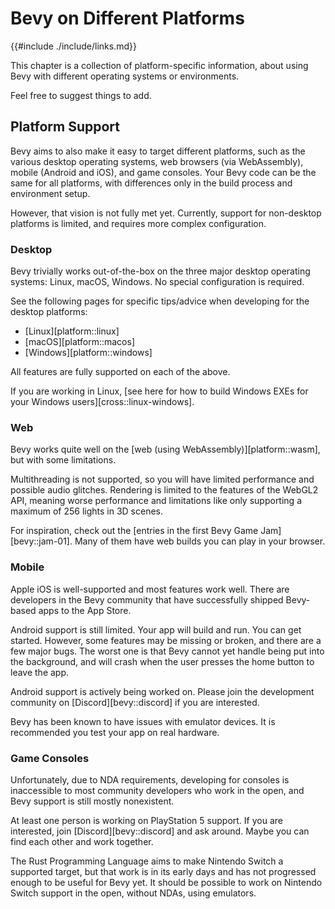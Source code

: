 # Bevy on Different Platforms

{{#include ./include/links.md}}

This chapter is a collection of platform-specific information, about using
Bevy with different operating systems or environments.

Feel free to suggest things to add.

## Platform Support

Bevy aims to also make it easy to target different platforms, such as the
various desktop operating systems, web browsers (via WebAssembly), mobile
(Android and iOS), and game consoles. Your Bevy code can be the same for all
platforms, with differences only in the build process and environment setup.

However, that vision is not fully met yet. Currently, support for non-desktop
platforms is limited, and requires more complex configuration.

### Desktop

Bevy trivially works out-of-the-box on the three major desktop operating
systems: Linux, macOS, Windows. No special configuration is required.

See the following pages for specific tips/advice when developing for the
desktop platforms:
 - [Linux][platform::linux]
 - [macOS][platform::macos]
 - [Windows][platform::windows]

All features are fully supported on each of the above.

If you are working in Linux, [see here for how to build Windows EXEs for
your Windows users][cross::linux-windows].

### Web

Bevy works quite well on the [web (using WebAssembly)][platform::wasm],
but with some limitations.

Multithreading is not supported, so you will have limited performance and
possible audio glitches. Rendering is limited to the features of the WebGL2
API, meaning worse performance and limitations like only supporting a maximum
of 256 lights in 3D scenes.

For inspiration, check out the [entries in the first Bevy Game
Jam][bevy::jam-01]. Many of them have web builds you can play in your browser.

### Mobile

Apple iOS is well-supported and most features work well. There are developers
in the Bevy community that have successfully shipped Bevy-based apps to the
App Store.

Android support is still limited. Your app will build and run. You can get
started. However, some features may be missing or broken, and there are
a few major bugs.  The worst one is that Bevy cannot yet handle being put
into the background, and will crash when the user presses the home button
to leave the app.

Android support is actively being worked on. Please join the development
community on [Discord][bevy::discord] if you are interested.

Bevy has been known to have issues with emulator devices. It is recommended
you test your app on real hardware.

### Game Consoles

Unfortunately, due to NDA requirements, developing for consoles is inaccessible
to most community developers who work in the open, and Bevy support is still
mostly nonexistent.

At least one person is working on PlayStation 5 support. If you are interested,
join [Discord][bevy::discord] and ask around. Maybe you can find each other and
work together.

The Rust Programming Language aims to make Nintendo Switch a supported target,
but that work is in its early days and has not progressed enough to be useful
for Bevy yet. It should be possible to work on Nintendo Switch support in
the open, without NDAs, using emulators.
